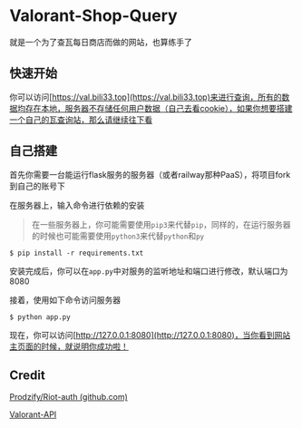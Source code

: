 # Valorant-Shop-Query

就是一个为了查瓦每日商店而做的网站，也算练手了

## 快速开始

你可以访问[https://val.bili33.top](https://val.bili33.top)来进行查询，所有的数据均存在本地，服务器不存储任何用户数据（自己去看cookie），如果你想要搭建一个自己的瓦查询站，那么请继续往下看

## 自己搭建

首先你需要一台能运行flask服务的服务器（或者railway那种PaaS），将项目fork到自己的账号下

在服务器上，输入命令进行依赖的安装

> 在一些服务器上，你可能需要使用`pip3`来代替`pip`，同样的，在运行服务器的时候也可能需要使用`python3`来代替`python`和`py`

```shell
$ pip install -r requirements.txt
```

安装完成后，你可以在`app.py`中对服务的监听地址和端口进行修改，默认端口为8080

接着，使用如下命令访问服务器

```shell
$ python app.py
```

现在，你可以访问[http://127.0.0.1:8080](http://127.0.0.1:8080)，当你看到网站主页面的时候，就说明你成功啦！

## Credit

[Prodzify/Riot-auth (github.com)](https://github.com/Prodzify/Riot-auth)

[Valorant-API](https://valorant-api.com/)

